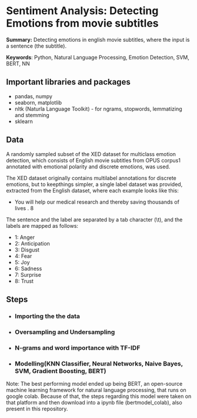 # Sentiment Analysis: Detecting Emotions from movie subtitles

**Summary:** Detecting emotions in english movie subtitles, where the input is a sentence (the subtitle). 

**Keywords**: Python, Natural Language Processing, Emotion Detection, SVM, BERT, NN

## Important libraries and packages 
- pandas, numpy
- seaborn, matplotlib
- nltk (Naturla Language Toolkit) - for ngrams, stopwords, lemmatizing and stemming
- sklearn

## Data
A randomly sampled subset of the XED dataset for multiclass emotion detection, which consists of English movie subtitles from OPUS corpus1 annotated with emotional polarity and discrete emotions,  was used.

The XED dataset originally contains multilabel annotations for discrete emotions, but to keepthings simpler, a single label dataset was provided, extracted from the English dataset, where each example looks like this:
- You will help our medical research and thereby saving thousands of lives . 8

The sentence and the label are separated by a tab character (\t), and the labels are mapped as follows:
- 1: Anger
- 2: Anticipation
- 3: Disgust
- 4: Fear
- 5: Joy
- 6: Sadness
- 7: Surprise
- 8: Trust

## Steps
- ### Importing the the data
- ### Oversampling and Undersampling
- ### N-grams and word importance with TF-IDF
- ### Modelling(KNN Classifier, Neural Networks, Naive Bayes, SVM, Gradient Boosting, BERT)

Note: The best performing model ended up being BERT, an open-source machine learning framework for natural language processing, that runs on google colab. Because of that, the steps regarding this model were taken on that platform and then download into a ipynb file (bertmodel_colab), also present in this repository.





